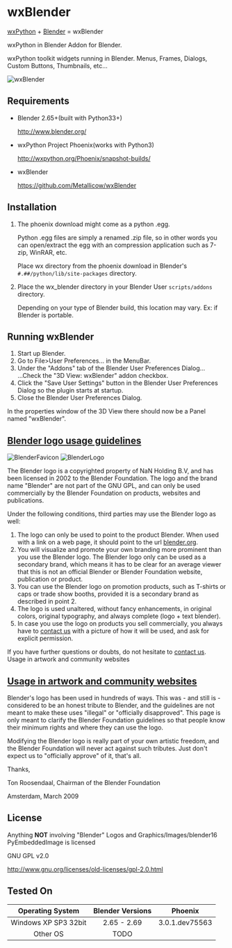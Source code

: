wxBlender
=========
[wxPython](http://wxpython.org/Phoenix/docs/html/index.html) + [Blender](http://www.blender.org/) = wxBlender

wxPython in Blender Addon for Blender.

wxPython toolkit widgets running in Blender.
Menus, Frames, Dialogs, Custom Buttons, Thumbnails, etc...

![wxBlender](https://raw.github.com/Metallicow/wxBlender/master/wxBlender_Screenshot.png)


Requirements
------------
* Blender 2.65+(built with Python33+)

  http://www.blender.org/

* wxPython Project Phoenix(works with Python3)

  http://wxpython.org/Phoenix/snapshot-builds/

* wxBlender

  https://github.com/Metallicow/wxBlender


Installation
------------
1. The phoenix download might come as a python .egg.

   Python .egg files are simply a renamed .zip file,
   so in other words you can open/extract the egg
   with an compression application
   such as 7-zip, WinRAR, etc.

   Place wx directory from the phoenix download
   in Blender's `#.##/python/lib/site-packages` directory.

2. Place the wx_blender directory in your Blender User `scripts/addons` directory.

   Depending on your type of Blender build, this location may vary.
   Ex: if Blender is portable.


Running wxBlender
-----------------
1. Start up Blender.
2. Go to File>User Preferences... in the MenuBar.
3. Under the "Addons" tab of the Blender User Preferences Dialog...
   ...Check the "3D View: wxBlender" addon checkbox.
4. Click the "Save User Settings" button in the Blender User Preferences Dialog
   so the plugin starts at startup.
5. Close the Blender User Preferences Dialog.

In the properties window of the 3D View there should now be a Panel
named "wxBlender".


[Blender logo usage guidelines](http://www.blender.org/about/logo/)
-------------------------------------------------------------------
![BlenderFavicon](https://raw.github.com/Metallicow/wxBlender/master/wx_blender/images/favicon.ico)
![BlenderLogo](https://raw.github.com/Metallicow/wxBlender/master/wx_blender/images/logo.png)

The Blender logo is a copyrighted property of NaN Holding B.V, and has been licensed in 2002 to the Blender Foundation. The logo and the brand name "Blender" are not part of the GNU GPL, and can only be used commercially by the Blender Foundation on products, websites and publications.

Under the following conditions, third parties may use the Blender logo as well:

  1. The logo can only be used to point to the product Blender. When used with a link on a web page, it should point to the url [blender.org](http://www.blender.org/).
  2. You will visualize and promote your own branding more prominent than you use the Blender logo. The Blender logo only can be used as a secondary brand, which means it has to be clear for an average viewer that this is not an official Blender or Blender Foundation website, publication or product.
  3. You can use the Blender logo on promotion products, such as T-shirts or caps or trade show booths, provided it is a secondary brand as described in point 2.
  4. The logo is used unaltered, without fancy enhancements, in original colors, original typography, and always complete (logo + text blender).
  5. In case you use the logo on products you sell commercially, you always have to [contact us](http://www.blender.org/foundation/) with a picture of how it will be used, and ask for explicit permission.

If you have further questions or doubts, do not hesitate to [contact us](http://www.blender.org/foundation/).
Usage in artwork and community websites


[Usage in artwork and community websites](http://www.blender.org/about/logo/)
-----------------------------------------------------------------------------

Blender's logo has been used in hundreds of ways. This was - and still is - considered to be an honest tribute to Blender, and the guidelines are not meant to make these uses "illegal" or "officially disapproved". This page is only meant to clarify the Blender Foundation guidelines so that people know their minimum rights and where they can use the logo.

Modifying the Blender logo is really part of your own artistic freedom, and the Blender Foundation will never act against such tributes. Just don't expect us to "officially approve" of it, that's all.

Thanks,

Ton Roosendaal, Chairman of the Blender Foundation

Amsterdam, March 2009


License
-------
Anything **NOT** involving "Blender" Logos and Graphics/Images/blender16 PyEmbeddedImage is licensed

GNU GPL v2.0

http://www.gnu.org/licenses/old-licenses/gpl-2.0.html


Tested On
---------

| Operating System          | Blender Versions            | Phoenix           |
|:-------------------------:|:---------------------------:|:-----------------:|
| Windows XP SP3 32bit      | 2.65 - 2.69                 | 3.0.1.dev75563    |
| Other OS                  | TODO                        |                   |
